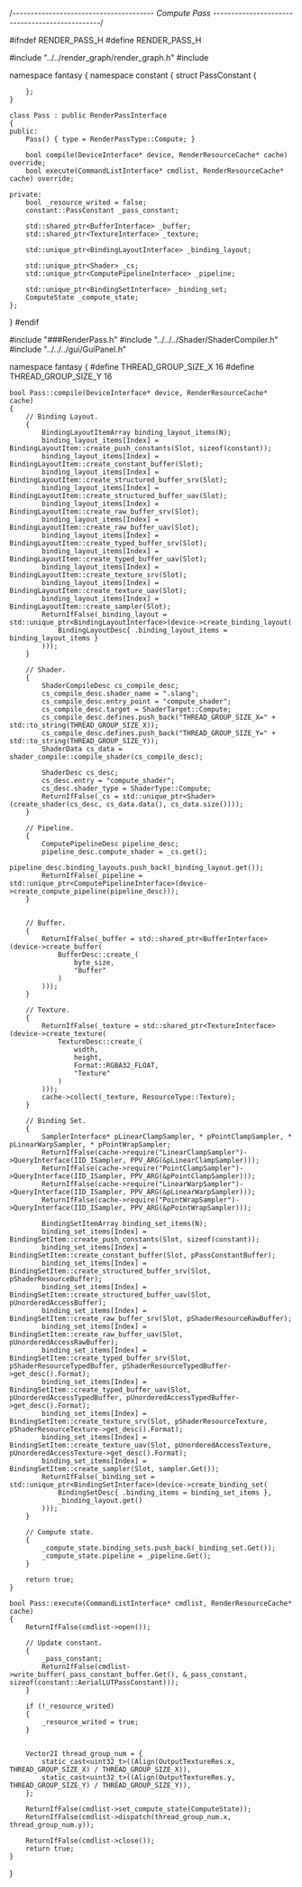 

/*--------------------------------------- Compute Pass -----------------------------------------------*/

#ifndef RENDER_PASS_H
#define RENDER_PASS_H

#include "../../render_graph/render_graph.h"
#include <memory>

namespace fantasy
{
	namespace constant
	{
		struct PassConstant
		{

		};
	}

	class Pass : public RenderPassInterface
	{
	public:
		Pass() { type = RenderPassType::Compute; }

		bool compile(DeviceInterface* device, RenderResourceCache* cache) override;
		bool execute(CommandListInterface* cmdlist, RenderResourceCache* cache) override;

	private:
		bool _resource_writed = false;
		constant::PassConstant _pass_constant;

		std::shared_ptr<BufferInterface> _buffer;
		std::shared_ptr<TextureInterface> _texture;

		std::unique_ptr<BindingLayoutInterface> _binding_layout;

		std::unique_ptr<Shader> _cs;
		std::unique_ptr<ComputePipelineInterface> _pipeline;

		std::unique_ptr<BindingSetInterface> _binding_set;
		ComputeState _compute_state;
	};
}
#endif


#include "###RenderPass.h"
#include "../../../Shader/ShaderCompiler.h"
#include "../../../gui/GuiPanel.h"


namespace fantasy
{
#define THREAD_GROUP_SIZE_X 16 
#define THREAD_GROUP_SIZE_Y 16 
 
	bool Pass::compile(DeviceInterface* device, RenderResourceCache* cache)
	{
		// Binding Layout.
		{
			BindingLayoutItemArray binding_layout_items(N);
			binding_layout_items[Index] = BindingLayoutItem::create_push_constants(Slot, sizeof(constant));
			binding_layout_items[Index] = BindingLayoutItem::create_constant_buffer(Slot);
			binding_layout_items[Index] = BindingLayoutItem::create_structured_buffer_srv(Slot);
			binding_layout_items[Index] = BindingLayoutItem::create_structured_buffer_uav(Slot);
			binding_layout_items[Index] = BindingLayoutItem::create_raw_buffer_srv(Slot);
			binding_layout_items[Index] = BindingLayoutItem::create_raw_buffer_uav(Slot);
			binding_layout_items[Index] = BindingLayoutItem::create_typed_buffer_srv(Slot);
			binding_layout_items[Index] = BindingLayoutItem::create_typed_buffer_uav(Slot);
			binding_layout_items[Index] = BindingLayoutItem::create_texture_srv(Slot);
			binding_layout_items[Index] = BindingLayoutItem::create_texture_uav(Slot);
			binding_layout_items[Index] = BindingLayoutItem::create_sampler(Slot);
			ReturnIfFalse(_binding_layout = std::unique_ptr<BindingLayoutInterface>(device->create_binding_layout(
				BindingLayoutDesc{ .binding_layout_items = binding_layout_items }
			)));
		}

		// Shader.
		{
			ShaderCompileDesc cs_compile_desc;
			cs_compile_desc.shader_name = ".slang";
			cs_compile_desc.entry_point = "compute_shader";
			cs_compile_desc.target = ShaderTarget::Compute;
			cs_compile_desc.defines.push_back("THREAD_GROUP_SIZE_X=" + std::to_string(THREAD_GROUP_SIZE_X));
			cs_compile_desc.defines.push_back("THREAD_GROUP_SIZE_Y=" + std::to_string(THREAD_GROUP_SIZE_Y));
			ShaderData cs_data = shader_compile::compile_shader(cs_compile_desc);

			ShaderDesc cs_desc;
			cs_desc.entry = "compute_shader";
			cs_desc.shader_type = ShaderType::Compute;
			ReturnIfFalse(_cs = std::unique_ptr<Shader>(create_shader(cs_desc, cs_data.data(), cs_data.size())));
		}

		// Pipeline.
		{
			ComputePipelineDesc pipeline_desc;
			pipeline_desc.compute_shader = _cs.get();
			pipeline_desc.binding_layouts.push_back(_binding_layout.get());
			ReturnIfFalse(_pipeline = std::unique_ptr<ComputePipelineInterface>(device->create_compute_pipeline(pipeline_desc)));
		}


		// Buffer.
		{
			ReturnIfFalse(_buffer = std::shared_ptr<BufferInterface>(device->create_buffer(
				BufferDesc::create_(
					byte_size, 
					"Buffer"
				)
			)));
		}

		// Texture.
		{
			ReturnIfFalse(_texture = std::shared_ptr<TextureInterface>(device->create_texture(
				TextureDesc::create_(
					width,
					height,
					Format::RGBA32_FLOAT,
					"Texture"
				)
			)));
			cache->collect(_texture, ResourceType::Texture);
		}
 
		// Binding Set.
		{
			SamplerInterface* pLinearClampSampler, * pPointClampSampler, * pLinearWarpSampler, * pPointWrapSampler;
			ReturnIfFalse(cache->require("LinearClampSampler")->QueryInterface(IID_ISampler, PPV_ARG(&pLinearClampSampler)));
			ReturnIfFalse(cache->require("PointClampSampler")->QueryInterface(IID_ISampler, PPV_ARG(&pPointClampSampler)));
			ReturnIfFalse(cache->require("LinearWarpSampler")->QueryInterface(IID_ISampler, PPV_ARG(&pLinearWarpSampler)));
			ReturnIfFalse(cache->require("PointWrapSampler")->QueryInterface(IID_ISampler, PPV_ARG(&pPointWrapSampler)));
 
			BindingSetItemArray binding_set_items(N);
			binding_set_items[Index] = BindingSetItem::create_push_constants(Slot, sizeof(constant));
			binding_set_items[Index] = BindingSetItem::create_constant_buffer(Slot, pPassConstantBuffer);
			binding_set_items[Index] = BindingSetItem::create_structured_buffer_srv(Slot, pShaderResourceBuffer);
			binding_set_items[Index] = BindingSetItem::create_structured_buffer_uav(Slot, pUnorderedAccessBuffer);
			binding_set_items[Index] = BindingSetItem::create_raw_buffer_srv(Slot, pShaderResourceRawBuffer);
			binding_set_items[Index] = BindingSetItem::create_raw_buffer_uav(Slot, pUnorderedAccessRawBuffer);
			binding_set_items[Index] = BindingSetItem::create_typed_buffer_srv(Slot, pShaderResourceTypedBuffer, pShaderResourceTypedBuffer->get_desc().Format);
			binding_set_items[Index] = BindingSetItem::create_typed_buffer_uav(Slot, pUnorderedAccessTypedBuffer, pUnorderedAccessTypedBuffer->get_desc().Format);
			binding_set_items[Index] = BindingSetItem::create_texture_srv(Slot, pShaderResourceTexture, pShaderResourceTexture->get_desc().Format);
			binding_set_items[Index] = BindingSetItem::create_texture_uav(Slot, pUnorderedAccessTexture, pUnorderedAccessTexture->get_desc().Format);
			binding_set_items[Index] = BindingSetItem::create_sampler(Slot, sampler.Get());
            ReturnIfFalse(_binding_set = std::unique_ptr<BindingSetInterface>(device->create_binding_set(
                BindingSetDesc{ .binding_items = binding_set_items },
                _binding_layout.get()
            )));
		}

		// Compute state.
		{
			_compute_state.binding_sets.push_back(_binding_set.Get());
			_compute_state.pipeline = _pipeline.Get();
		}
 
		return true;
	}

	bool Pass::execute(CommandListInterface* cmdlist, RenderResourceCache* cache)
	{
		ReturnIfFalse(cmdlist->open());

		// Update constant.
		{
			_pass_constant;
			ReturnIfFalse(cmdlist->write_buffer(_pass_constant_buffer.Get(), &_pass_constant, sizeof(constant::AerialLUTPassConstant)));
		}

		if (!_resource_writed)
		{
			_resource_writed = true;
		}


		Vector2I thread_group_num = {
			static_cast<uint32_t>((Align(OutputTextureRes.x, THREAD_GROUP_SIZE_X) / THREAD_GROUP_SIZE_X)),
			static_cast<uint32_t>((Align(OutputTextureRes.y, THREAD_GROUP_SIZE_Y) / THREAD_GROUP_SIZE_Y)),
		};

		ReturnIfFalse(cmdlist->set_compute_state(ComputeState));
		ReturnIfFalse(cmdlist->dispatch(thread_group_num.x, thread_group_num.y));

		ReturnIfFalse(cmdlist->close());
		return true;
	}
}






